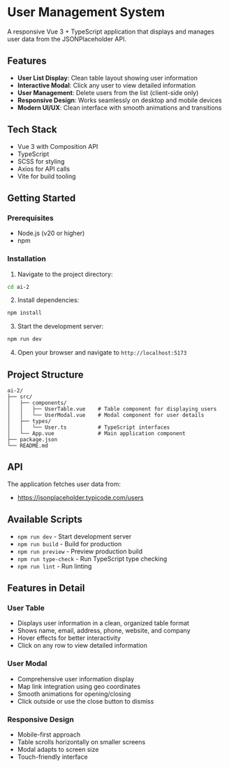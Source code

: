 # User Management System

A responsive Vue 3 + TypeScript application that displays and manages user data from the JSONPlaceholder API.

## Features

- **User List Display**: Clean table layout showing user information
- **Interactive Modal**: Click any user to view detailed information
- **User Management**: Delete users from the list (client-side only)
- **Responsive Design**: Works seamlessly on desktop and mobile devices
- **Modern UI/UX**: Clean interface with smooth animations and transitions

## Tech Stack

- Vue 3 with Composition API
- TypeScript
- SCSS for styling
- Axios for API calls
- Vite for build tooling

## Getting Started

### Prerequisites

- Node.js (v20 or higher)
- npm

### Installation

1. Navigate to the project directory:
```bash
cd ai-2
```

2. Install dependencies:
```bash
npm install
```

3. Start the development server:
```bash
npm run dev
```

4. Open your browser and navigate to `http://localhost:5173`

## Project Structure

```
ai-2/
├── src/
│   ├── components/
│   │   ├── UserTable.vue    # Table component for displaying users
│   │   └── UserModal.vue    # Modal component for user details
│   ├── types/
│   │   └── User.ts          # TypeScript interfaces
│   └── App.vue              # Main application component
├── package.json
└── README.md
```

## API

The application fetches user data from:
- https://jsonplaceholder.typicode.com/users

## Available Scripts

- `npm run dev` - Start development server
- `npm run build` - Build for production
- `npm run preview` - Preview production build
- `npm run type-check` - Run TypeScript type checking
- `npm run lint` - Run linting

## Features in Detail

### User Table
- Displays user information in a clean, organized table format
- Shows name, email, address, phone, website, and company
- Hover effects for better interactivity
- Click on any row to view detailed information

### User Modal
- Comprehensive user information display
- Map link integration using geo coordinates
- Smooth animations for opening/closing
- Click outside or use the close button to dismiss

### Responsive Design
- Mobile-first approach
- Table scrolls horizontally on smaller screens
- Modal adapts to screen size
- Touch-friendly interface
